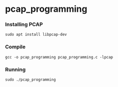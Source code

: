 # pcap_programming

### Installing PCAP
    sudo apt install libpcap-dev

### Compile
    gcc -o pcap_programming pcap_programming.c -lpcap

### Running
    sudo ./pcap_programming
